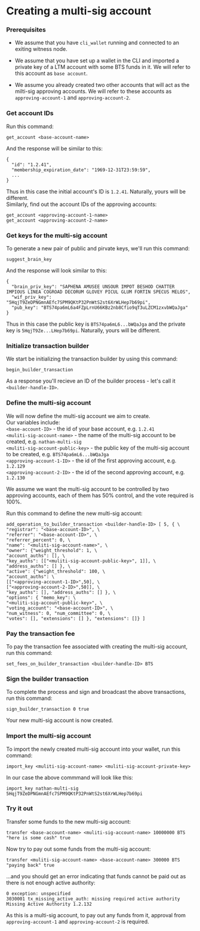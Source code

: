 # Creating a multi-sig account
### Prerequisites
* We assume that you have `cli_wallet` running and connected to an exiting witness node.

* We assume that you have set up a wallet in the CLI and imported a private key of a LTM account with some BTS funds in it. We will refer to this account as `base account`.

* We assume you already created two other accounts that will act as the milti-sig approving accounts. We will refer to these accounts as `approving-account-1` and `approving-account-2`.


### Get account IDs
Run this command:
```
get_account <base-account-name>
```
And the response will be similar to this:
```
{
  "id": "1.2.41",
  "membership_expiration_date": "1969-12-31T23:59:59",
  ...
}
```
Thus in this case the initial account's ID is `1.2.41`. Naturally, yours will be different.  
Similarly, find out the account IDs of the approving accounts:
```
get_account <approving-account-1-name>
get_account <approving-account-2-name>
```


### Get keys for the multi-sig account
To generate a new pair of public and pirvate keys, we'll run this command:
```
suggest_brain_key
```
And the response will look similar to this:
```
{
  "brain_priv_key": "SAPHENA AMUSEE UNSOUR IMPOT BESHOD CHATTER IMPIOUS LINEA COGROAD DECORUM GLOVEY PICUL GLUM FORTIN SPECUS MELOS",
  "wif_priv_key": "5HqjT9ZeDPNGmnAEfc7SPM9QKtP32PnWtS2st6XrWLHep7b69pi",
  "pub_key": "BTS74pa6mL6a4FZpLrnU66KBz2nb8Cfio9qT3uLZCM1zxvbWQaJga"
}
```
Thus in this case the public key is `BTS74pa6mL6...bWQaJga` and the private key is `5HqjT9Ze...LHep7b69pi`. Naturally, yours will be different.

### Initialize transaction builder
We start be initializing the transaction builder by using this command:
```
begin_builder_transaction
```
As a response you'll recieve an ID of the builder process - let's call it `<builder-handle-ID>`.

### Define the multi-sig account
We will now define the multi-sig account we aim to create.  
Our variables include:  
`<base-account-ID>` - the id of your base account, e.g. `1.2.41`  
`<muliti-sig-account-name>` - the name of the multi-sig account to be created, e.g. `nathan-multi-sig`  
`<muliti-sig-account-public-key>` - the public key of the multi-sig account to be created, e.g. `BTS74pa6mL6...bWQaJga`  
`<approving-account-1-ID>` - the id of the first approving account, e.g. `1.2.129`  
`<approving-account-2-ID>` - the id of the second approving account, e.g. `1.2.130`  

We assume we want the multi-sig account to be controlled by two approving accounts, each of them has 50% control, and the vote required is 100%.

Run this command to define the new multi-sig account:
```
add_operation_to_builder_transaction <builder-handle-ID> [ 5, { \
"registrar": "<base-account-ID>", \
"referrer": "<base-account-ID>", \
"referrer_percent": 0, \
"name": "<muliti-sig-account-name>", \
"owner": {"weight_threshold": 1, \
"account_auths": [], \
"key_auths": [["<muliti-sig-account-public-key>", 1]], \
"address_auths": [] }, \
"active": {"weight_threshold": 100, \
"account_auths": \
[["<approving-account-1-ID>",50], \
["<approving-account-2-ID>",50]], \
"key_auths": [], "address_auths": [] }, \
"options": { "memo_key": \
"<muliti-sig-account-public-key>", \
"voting_account": "<base-account-ID>", \
"num_witness": 0, "num_committee": 0, \
"votes": [], "extensions": [] }, "extensions": []} ]
```

### Pay the transaction fee
To pay the transaction fee associated with creating the multi-sig account, run this command: 
```
set_fees_on_builder_transaction <builder-handle-ID> BTS
```

### Sign the builder transaction
To complete the process and sign and broadcast the above transactions, run this command:
```
sign_builder_transaction 0 true
```
Your new multi-sig account is now created.

### Import the multi-sig account
To import the newly created multi-sig account into your wallet, run this command:
```
import_key <muliti-sig-account-name> <muliti-sig-account-private-key>
```
In our case the above commmand will look like this:
```
import_key nathan-multi-sig 5HqjT9ZeDPNGmnAEfc7SPM9QKtP32PnWtS2st6XrWLHep7b69pi
```

### Try it out
Transfer some funds to the new multi-sig account:
```
transfer <base-account-name> <muliti-sig-account-name> 10000000 BTS "here is some cash" true
```
Now try to pay out some funds from the multi-sig account:
```
transfer <muliti-sig-account-name> <base-account-name> 300000 BTS "paying back" true
```
...and you should get an error indicating that funds cannot be paid out as there is not enough active authority:
```
0 exception: unspecified
3030001 tx_missing_active_auth: missing required active authority
Missing Active Authority 1.2.132
```
As this is a multi-sig account, to pay out any funds from it, approval from `approving-account-1` and `approving-account-2` is required.